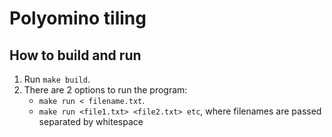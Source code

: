 # Polyomino tiling

## How to build and run
1. Run ```make build```. 
2. There are 2 options to run the program:
    * ```make run < filename.txt```.
    * ```make run <file1.txt> <file2.txt> etc```, where filenames are passed separated by whitespace
